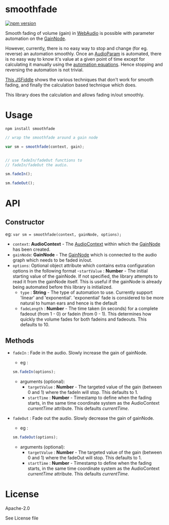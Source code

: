 # smoothfade

[![npm version](https://badge.fury.io/js/smoothfade.svg)](http://badge.fury.io/js/smoothfade)

Smooth fading of volume (gain) in [WebAudio](http://webaudio.github.io/web-audio-api/) is possible with parameter automation on the [GainNode](http://webaudio.github.io/web-audio-api/#the-gainnode-interface).

However, currently, there is no easy way to stop and change (for eg. reverse) an automation smoothly. Once an [AudioParam](http://webaudio.github.io/web-audio-api/#idl-def-AudioParam) is automated, there is no easy way to know it's value at a given point of time except for calculating it manually using the [automation equations](http://webaudio.github.io/web-audio-api/#widl-AudioParam-exponentialRampToValueAtTime-void-float-value-double-endTime). Hence stopping and reversing the automation is not trivial.

[This JSFiddle](http://jsfiddle.net/notthetup/zrLb0pcy/) shows the various techniques that don't work for smooth fading, and finally the calculation based technique which does.

This library does the calculation and allows fading in/out smoothly.

# Usage

```
npm install smoothfade
```

```js
// wrap the smoothfade around a gain node

var sm = smoothfade(context, gain);


// use fadeIn/fadeOut functions to
// fadeIn/fadeOut the audio.

sm.fadeIn();

sm.fadeOut();
```


# API

## Constructor

eg: `var sm = smoothfade(context, gainNode, options);`

- `context`: __AudioContext__ - The [AudioContext](http://webaudio.github.io/web-audio-api/#the-audiocontext-interface) within which the [GainNode](http://webaudio.github.io/web-audio-api/#idl-def-AudioNode) has been created.
- `gainNode`: __GainNode__ - The [GainNode](http://webaudio.github.io/web-audio-api/#the-gainnode-interface) which is connected to the audio graph which needs to be faded in/out.
- `options`: Optional object attribute which contains extra configuration options in the following format
	-`startValue` : __Number__ - The initial starting value of the gainNode. If not specified, the library attempts to read it from the gainNode itself. This is useful if the gainNode is already being automated before this library is initialized.
	- `type` : __String__ - The type of automation to use. Currently support 'linear' and 'exponential'. 'exponential' fade is considered to be more natural to human ears and hence is the default
	- `fadeLength` : __Number__ - The time taken (in seconds) for a complete fadeout (from 1 - 0) or fadein (from 0 - 1). This determines how quickly the volume fades for both fadeins and fadeouts. This defaults to 10.


## Methods

- `fadeIn` : Fade in the audio. Slowly increase the gain of gainNode.
	- eg :
	```js
	sm.fadeIn(options);
	```
	- arguments (optional):
		- `targetValue` : __Number__ - The targeted value of the gain (between 0 and 1) where the fadeIn will stop. This defaults to 1.
		- `startTime` : __Number__ - Timestamp to define when the fading starts, in the same time coordinate system as the AudioContext _currentTime_ attribute. This defaults _currentTime_.


- `fadeOut` : Fade out the audio. Slowly decrease the gain of gainNode.
	- eg :
	```js
	sm.fadeOut(options);
	```
	- arguments (optional):
		- `targetValue` : __Number__ - The targeted value of the gain (between 0 and 1) where the fadeOut will stop. This defaults to 1.
		- `startTime` : __Number__ - Timestamp to define when the fading starts, in the same time coordinate system as the AudioContext _currentTime_ attribute. This defaults _currentTime_.


# License

Apache-2.0

See License file
